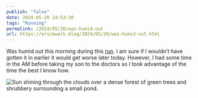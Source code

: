```yaml
---
publish: "false"
date: 2024-05-20 14:53:38
tags: "Running"
permalink: /2024/05/20/was-humid-out
url: https://ericmwalk.blog/2024/05/20/was-humid-out.html
---
```


Was humid out this morning during this [run](https://strava.com/activities/11455549887). I am sure if I wouldn’t have gotten it in earlier it would get worse later today. However, I had some time in the AM before taking my son to the doctors so I took advantage of the time the best I know how.

![Sun shining through the clouds over a dense forest of green trees and shrubbery surrounding a small pond.](https://ericmwalk.blog/uploads/2024/img-9047.jpeg)